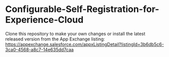 # Configurable-Self-Registration-for-Experience-Cloud

Clone this repository to make your own changes or install the latest released version from the App Exchange listing: https://appexchange.salesforce.com/appxListingDetail?listingId=3b6db5c6-3ca0-4568-a8c7-14e635dd7caa

